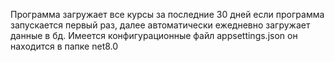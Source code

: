 Программа загружает все курсы за последние 30 дней если программа запускается первый раз, далее автоматически ежедневно загружает данные в бд.
Имеется конфигурационные файл appsettings.json он находится в папке net8.0
